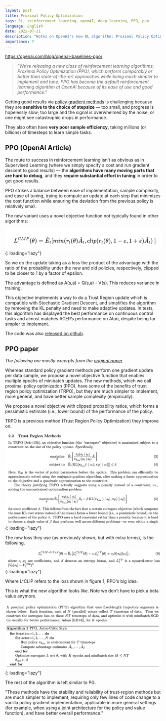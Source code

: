 ```yaml
---
layout: post
title: Proximal Policy Optimization
tags: RL, reinforcement learning, openAI, deep learning, PPO, ppo
language: English
date: 2022-07-21
description: "Notes on OpenAI's new RL algorithm: Proximal Policy Optimization"
importance: 7
---
```


<https://openai.com/blog/openai-baselines-ppo/>

> _"We’re releasing a new class of reinforcement learning algorithms, Proximal Policy Optimization (PPO), which perform comparably or better than state-of-the-art approaches while being much simpler to implement and tune. PPO has become the default reinforcement learning algorithm at OpenAI because of its ease of use and good performance."_

Getting good results via [policy gradient methods](/wiki-articles/machine-learning/reinforcement-learning-sutton#policy-gradient-methods) is challenging because they are **sensitive to the choice of stepsize** — too small, and progress is hopelessly slow; too large and the signal is overwhelmed by the noise, or one might see catastrophic drops in performance.

They also often have **very poor sample efficiency**, taking millions (or billions) of timesteps to learn simple tasks.

## PPO (OpenAI Article)

The route to success in reinforcement learning isn’t as obvious as in Supervised Learning (where we simply specify a cost and run gradient descent to good results) — the **algorithms have many moving parts that are hard to debug**, and they **require substantial effort in tuning** in order to get good results.

PPO strikes a balance between ease of implementation, sample complexity, and ease of tuning, trying to compute an update at each step that minimizes the cost function while ensuring the deviation from the previous policy is relatively small.

The new variant uses a novel objective function not typically found in other algorithms:

![](image/ppo1.png){: loading="lazy"}

So we do the update taking as a loss the product of the advantage with the ratio of the probability under the new and old policies, respectively, clipped to be closer to 1 by a factor of epsilon. 

The advantage is defined as A(s,a) = Q(s,a) - V(s). This reduces variance in training.

This objective implements a way to do a Trust Region update which is compatible with Stochastic Gradient Descent, and simplifies the algorithm by removing the KL penalty and need to make adaptive updates. In tests, this algorithm has displayed the best performance on continuous control tasks and almost matches ACER’s performance on Atari, despite being far simpler to implement.

The code was also [released on github](https://github.com/openai/baselines).

## PPO paper
_The following are mostly excerpts from the [original paper](https://arxiv.org/pdf/1707.06347.pdf)._

Whereas standard policy gradient methods perform one gradient update per data sample, we propose a novel objective function that enables multiple epochs of minibatch updates. The new methods, which we call proximal policy optimization (PPO), have some of the benefits of trust region policy optimization (TRPO), but they are much simpler to implement, more general, and have better sample complexity (empirically).

We propose a novel objective with clipped probability ratios, which forms a pessimistic estimate (i.e., lower bound) of the performance of the policy.

TRPO is a previous method (Trust Region Policy Optimization) they improve on.

![](image/ppo2.png){: loading="lazy"}

The new loss they use (as previously shown, but with extra terms), is the following.

![](image/ppo4.png){: loading="lazy"}

Where L^CLIP refers to the loss shown in figure 1, PPO's big idea.

This is what the new algorithm looks like. Note we don't have to pick a beta value anymore.

![](image/ppo3.png){: loading="lazy"}

The rest of the algorithm is left similar to PG.

"These methods have the stability and reliability of trust-region methods but are much simpler to implement, requiring only few lines of code change to a vanilla policy gradient implementation, applicable in more general settings (for example, when using a joint architecture for the policy and value function), and have better overall performance."



